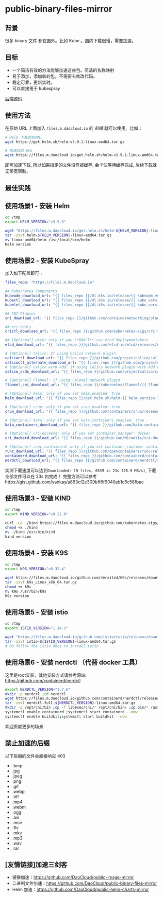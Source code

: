 # public-binary-files-mirror

## 背景
很多 binary 文件 都在国外。比如 Kube 。国内下载很慢，需要加速。

## 目标

* 一个简洁有效的方法能够加速这些包。简洁的名称映射
* 易于添加，添加新的包，不需要去修改代码。
* 稳定可靠，更新实时。
* 可以直接用于 kubespray

[后端源码](https://github.com/wzshiming/httpmirror)

## 使用方法

在原始 URL 上面加入 `files.m.daocloud.io` 的 *前缀* 就可以使用。比如：

```bash
# Helm 下载原始URL
wget https://get.helm.sh/helm-v3.9.1-linux-amd64.tar.gz

# 加速后的 URL
wget https://files.m.daocloud.io/get.helm.sh/helm-v3.9.1-linux-amd64.tar.gz
```

即可加速下载, 所以如果指定的文件没有被缓存, 会卡住等待缓存完成, 后续下载就无带宽限制。

## 最佳实践

## 使用场景1 - 安装 Helm

```bash
cd /tmp
export HELM_VERSION="v3.9.3"

wget "https://files.m.daocloud.io/get.helm.sh/helm-${HELM_VERSION}-linux-amd64.tar.gz"
tar -zxvf helm-${HELM_VERSION}-linux-amd64.tar.gz
mv linux-amd64/helm /usr/local/bin/helm
helm version
```

## 使用场景2 - 安装 KubeSpray

加入如下配置即可：

```yaml
files_repo: "https://files.m.daocloud.io"

## Kubernetes components
kubeadm_download_url: "{{ files_repo }}/dl.k8s.io/release/{{ kubeadm_version }}/bin/linux/{{ image_arch }}/kubeadm"
kubectl_download_url: "{{ files_repo }}/dl.k8s.io/release/{{ kube_version }}/bin/linux/{{ image_arch }}/kubectl"
kubelet_download_url: "{{ files_repo }}/dl.k8s.io/release/{{ kube_version }}/bin/linux/{{ image_arch }}/kubelet"

## CNI Plugins
cni_download_url: "{{ files_repo }}/github.com/containernetworking/plugins/releases/download/{{ cni_version }}/cni-plugins-linux-{{ image_arch }}-{{ cni_version }}.tgz"

## cri-tools
crictl_download_url: "{{ files_repo }}/github.com/kubernetes-sigs/cri-tools/releases/download/{{ crictl_version }}/crictl-{{ crictl_version }}-{{ ansible_system | lower }}-{{ image_arch }}.tar.gz"

## [Optional] etcd: only if you **DON'T** use etcd_deployment=host
etcd_download_url: "{{ files_repo }}/github.com/etcd-io/etcd/releases/download/{{ etcd_version }}/etcd-{{ etcd_version }}-linux-{{ image_arch }}.tar.gz"

# [Optional] Calico: If using Calico network plugin
calicoctl_download_url: "{{ files_repo }}/github.com/projectcalico/calico/releases/download/{{ calico_ctl_version }}/calicoctl-linux-{{ image_arch }}"
calicoctl_alternate_download_url: "{{ files_repo }}/github.com/projectcalico/calicoctl/releases/download/{{ calico_ctl_version }}/calicoctl-linux-{{ image_arch }}"
# [Optional] Calico with kdd: If using Calico network plugin with kdd datastore
calico_crds_download_url: "{{ files_repo }}/github.com/projectcalico/calico/archive/{{ calico_version }}.tar.gz"

# [Optional] Flannel: If using Falnnel network plugin
flannel_cni_download_url: "{{ files_repo }}/kubernetes/flannel/{{ flannel_cni_version }}/flannel-{{ image_arch }}"

# [Optional] helm: only if you set helm_enabled: true
helm_download_url: "{{ files_repo }}/get.helm.sh/helm-{{ helm_version }}-linux-{{ image_arch }}.tar.gz"

# [Optional] crun: only if you set crun_enabled: true
crun_download_url: "{{ files_repo }}/github.com/containers/crun/releases/download/{{ crun_version }}/crun-{{ crun_version }}-linux-{{ image_arch }}"

# [Optional] kata: only if you set kata_containers_enabled: true
kata_containers_download_url: "{{ files_repo }}/github.com/kata-containers/kata-containers/releases/download/{{ kata_containers_version }}/kata-static-{{ kata_containers_version }}-{{ ansible_architecture }}.tar.xz"

# [Optional] cri-dockerd: only if you set container_manager: docker
cri_dockerd_download_url: "{{ files_repo }}/github.com/Mirantis/cri-dockerd/releases/download/v{{ cri_dockerd_version }}/cri-dockerd-{{ cri_dockerd_version }}.{{ image_arch }}.tgz"

# [Optional] runc,containerd: only if you set container_runtime: containerd
runc_download_url: "{{ files_repo }}/github.com/opencontainers/runc/releases/download/{{ runc_version }}/runc.{{ image_arch }}"
containerd_download_url: "{{ files_repo }}/github.com/containerd/containerd/releases/download/v{{ containerd_version }}/containerd-{{ containerd_version }}-linux-{{ image_arch }}.tar.gz"
nerdctl_download_url: "{{ files_repo }}/github.com/containerd/nerdctl/releases/download/v{{ nerdctl_version }}/nerdctl-{{ nerdctl_version }}-{{ ansible_system | lower }}-{{ image_arch }}.tar.gz"

```

实测下载速度可以达到`Downloaded: 19 files, 603M in 23s (25.9 MB/s)`, 下载全部文件可以在 23s 内完成！
完整方法可以参考 https://gist.github.com/yankay/a863cf2e300bff6f9040ab1c6c58fbae

## 使用场景3 - 安装 KIND

```bash
cd /tmp
export KIND_VERSION="v0.22.0"

curl -Lo ./kind https://files.m.daocloud.io/github.com/kubernetes-sigs/kind/releases/download/${KIND_VERSION}/kind-linux-amd64
chmod +x ./kind
mv ./kind /usr/bin/kind
kind version
```

## 使用场景4 - 安装 K9S

```bash
cd /tmp
export K9S_VERSION="v0.32.4"

wget https://files.m.daocloud.io/github.com/derailed/k9s/releases/download/${K9S_VERSION}/k9s_Linux_x86_64.tar.gz
tar -zxvf k9s_Linux_x86_64.tar.gz
chmod +x k9s
mv k9s /usr/bin/k9s
k9s version
```

## 使用场景5 - 安装 istio

```bash
cd /tmp
export ISTIO_VERSION="1.14.3"

wget "https://files.m.daocloud.io/github.com/istio/istio/releases/download/${ISTIO_VERSION}/istio-${ISTIO_VERSION}-linux-amd64.tar.gz"
tar -zxvf istio-${ISTIO_VERSION}-linux-amd64.tar.gz
# Do follow the istio docs to install istio
```

## 使用场景6 - 安装 nerdctl （代替 docker 工具）
这里是root安装，其他安装方式请参考源站: https://github.com/containerd/nerdctl
```bash
export NERDCTL_VERSION="1.7.6"
mkdir -p nerdctl ;cd nerdctl
wget https://files.m.daocloud.io/github.com/containerd/nerdctl/releases/download/v${NERDCTL_VERSION}/nerdctl-full-${NERDCTL_VERSION}-linux-amd64.tar.gz
tar -zvxf nerdctl-full-${NERDCTL_VERSION}-linux-amd64.tar.gz
mkdir -p /opt/cni/bin ;cp -f libexec/cni/* /opt/cni/bin/ ;cp bin/* /usr/local/bin/ ;cp lib/systemd/system/*.service /usr/lib/systemd/system/
systemctl enable containerd ;systemctl start containerd --now
systemctl enable buildkit;systemctl start buildkit --now
```

欢迎贡献更多的场景

## 禁止加速的后缀

以下后缀的文件会直接响应 403

- .bmp
- .jpg
- .jpeg
- .png
- .gif
- .webp
- .tiff
- .mp4
- .webm
- .ogg
- .avi
- .mov
- .flv
- .mkv
- .mp3
- .wav
- .rar

## [友情链接]加速三剑客

* 镜像加速：https://github.com/DaoCloud/public-image-mirror
* 二进制文件加速：https://github.com/DaoCloud/public-binary-files-mirror
* Helm 加速：https://github.com/DaoCloud/public-helm-charts-mirror


